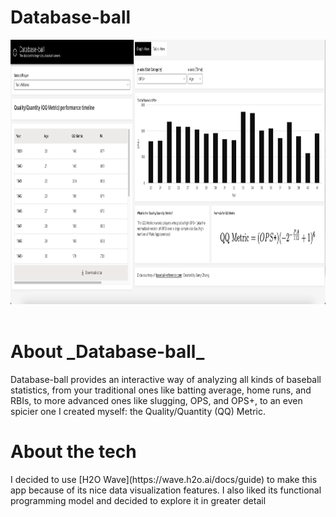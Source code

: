 # Database-ball

<img src="readme/default-view.png" alt="default-view" width=961 height=423> 

<h1>About _Database-ball_</h1>
<p>Database-ball provides an interactive way of analyzing all kinds of baseball statistics, from your traditional ones like batting average, home runs, and RBIs, to more advanced ones like slugging, OPS, and OPS+, to an even spicier one I created myself: the Quality/Quantity (QQ) Metric.
  
  
<h1>About the tech</h1>
<p>I decided to use [H2O Wave](https://wave.h2o.ai/docs/guide) to make this app because of its nice data visualization features. I also liked its functional programming model and decided to explore it in greater detail</p>
